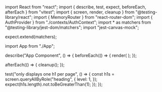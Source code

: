 import React from "react";
import { describe, test, expect, beforeEach, afterEach } from "vitest";
import { screen, render, cleanup } from "@testing-library/react";
import { MemoryRouter } from "react-router-dom";
import { AuthProvider } from "./contexts/AuthContext";
import * as matchers from "@testing-library/jest-dom/matchers";
import "jest-canvas-mock";

expect.extend(matchers);

import App from "./App";

describe("App Component", () => {
  beforeEach(() => {
    render(
      <AuthProvider>
        <MemoryRouter>
          <App />
        </MemoryRouter>
      </AuthProvider>
    );
  });

  afterEach(() => {
    cleanup();
  });

  test("only displays one h1 per page", () => {
    const h1s = screen.queryAllByRole("heading", {
      level: 1,
    });
    expect(h1s.length).not.toBeGreaterThan(1);
  });
});
